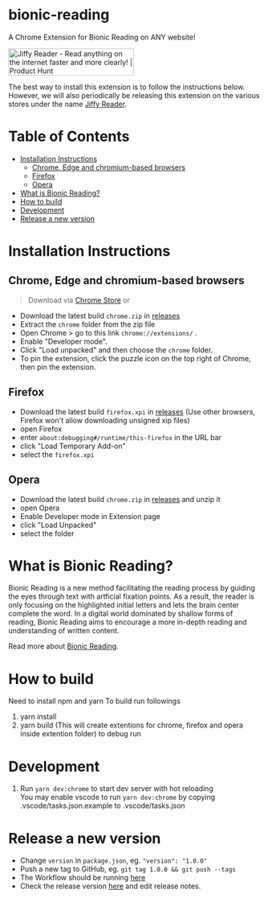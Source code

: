 # bionic-reading
A Chrome Extension for Bionic Reading on ANY website!

<a href="https://www.producthunt.com/posts/jiffy-reader?utm_source=badge-featured&utm_medium=badge&utm_souce=badge-jiffy&#0045;reader" target="_blank"><img src="https://api.producthunt.com/widgets/embed-image/v1/featured.svg?post_id=347823&theme=light" alt="Jiffy&#0032;Reader - Read&#0032;anything&#0032;on&#0032;the&#0032;internet&#0032;faster&#0032;and&#0032;more&#0032;clearly&#0033; | Product Hunt" style="width: 250px; height: 54px;" width="250" height="54" /></a>

The best way to install this extension is to follow the instructions below. However, we will also periodically be releasing this extension on the various stores under the name  [Jiffy Reader](https://jiffyreader.com). 

# Table of Contents
- [Installation Instructions](#installation-instructions)
  - [Chrome, Edge and chromium-based browsers](#chrome-edge-and-chromium-based-browsers)
  - [Firefox](#firefox)
  - [Opera](#opera)
- [What is Bionic Reading?](#what-is-bionic-reading)
- [How to build](#how-to-build)
- [Development](#development)
- [Release a new version](#release-a-new-version)

# Installation Instructions 

## Chrome, Edge and chromium-based browsers

> Download via [Chrome Store](https://chrome.google.com/webstore/detail/jiffy-reader/lljedihjnnjjefafchaljkhbpfhfkdic) or

- Download the latest build `chrome.zip` in [releases](https://github.com/ansh/bionic-reading/releases)
- Extract the `chrome` folder from the zip file
- Open Chrome > go to this link `chrome://extensions/` .
- Enable "Developer mode".
- Click "Load unpacked" and then choose the `chrome` folder. 
- To pin the extension, click the puzzle icon on the top right of Chrome, then pin the extension.


## Firefox

- Download the latest build `firefox.xpi` in [releases](https://github.com/ansh/bionic-reading/releases) (Use other browsers, Firefox won't allow downloading unsigned xip files)
- open Firefox
- enter `about:debugging#/runtime/this-firefox` in the URL bar
- click "Load Temporary Add-on"
- select the `firefox.xpi`

## Opera

- Download the latest build `chrome.zip` in [releases](https://github.com/ansh/bionic-reading/releases) and unzip it
- open Opera
- Enable Developer mode in Extension page
- click "Load Unpacked"
- select the folder

# What is Bionic Reading?
Bionic Reading is a new method facilitating the reading process by guiding the eyes through text with artficial fixation points.
As a result, the reader is only focusing on the highlighted initial letters and lets the brain center complete the word.
In a digital world dominated by shallow forms of reading, Bionic Reading aims to encourage a more in-depth reading and understanding of written content.

Read more about [Bionic Reading](https://bionic-reading.com/about/).

# How to build
Need to install npm and yarn
To build run followings
1. yarn install
2. yarn build (This will create extentions for chrome, firefox and opera inside extention folder)
to debug run 

# Development
1. Run ```yarn dev:chrome``` to start dev server with hot reloading <br/>
You may enable vscode to run ```yarn dev:chrome``` by copying .vscode/tasks.json.example to .vscode/tasks.json

# Release a new version

- Change `version` in `package.json`, eg. `"version": "1.0.0"`
- Push a new tag to GitHub, eg. `git tag 1.0.0 && git push --tags`
- The Workflow should be running [here](https://github.com/ansh/bionic-reading/actions)
- Check the release version [here](https://github.com/ansh/bionic-reading/releases) and edit release notes.
